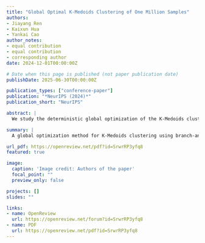 ```yaml
---
title: "Global Optimal K-Medoids Clustering of One Million Samples"
authors:
- Jiayang Ren
- Kaixun Hua
- Yankai Cao
author_notes:
- equal contribution
- equal contribution
- corresponding author
date: 2024-12-01T00:00:00Z

# Date when this page is published (not paper publication date)
publishDate: 2025-06-30T00:00:00Z

publication_types: ["conference-paper"]
publication: "*NeurIPS (2024)*"
publication_short: "NeurIPS"

abstract: |
  We study the deterministic global optimization of the K-Medoids clustering problem. This work proposes a branch and bound (BB) scheme, in which a tailored Lagrangian relaxation method proposed in the 1970s is used to provide a lower bound at each BB node. The lower bounding method already guarantees the maximum gap at the root node. A closed-form solution to the lower bound can be derived analytically without explicitly solving any optimization problems, and its computation can be easily parallelized. Moreover, with this lower bounding method, finite convergence to the global optimal solution can be guaranteed by branching only on the regions of medoids. We also present several tailored bound tightening techniques to reduce the search space and computational cost. Extensive computational studies on 28 machine learning datasets demonstrate that our algorithm can provide a provable global optimal solution with an optimality gap of 0.1% within 4 hours on datasets with up to one million samples. Besides, our algorithm can obtain better or equal objective values than the heuristic method. A theoretical proof of global convergence for our algorithm is also presented.

summary: |
  A global optimization method for K-Medoids clustering using branch-and-bound and Lagrangian relaxation, scalable to 1 million samples with provable optimality.

url_pdf: https://openreview.net/pdf?id=SrwrRP3yfq8
featured: true

image:
  caption: 'Image credit: Authors of the paper'
  focal_point: ""
  preview_only: false

projects: []
slides: ""

links:
- name: OpenReview
  url: https://openreview.net/forum?id=SrwrRP3yfq8
- name: PDF
  url: https://openreview.net/pdf?id=SrwrRP3yfq8
---
```

